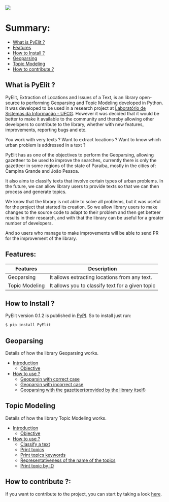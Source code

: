 ![](https://i.imgur.com/ccaix2x.png)

# Summary:

- [What is PyElit ?](#what-is-pyelit-)
- [Features](#features)
- [How to Install ?](#how-to-install-)
- [Geoparsing](#geoparsing)
- [Topic Modeling](#topic-modeling)
- [How to contribute ?](#contribuir)

## What is PyElit ?

PyElit, Extraction of Locations and Issues of a Text, is an library open-source to performing Geoparsing and Topic Modeling developed in Python. It was developed to be used in a research project at [Laboratório de Sistemas da Informação - UFCG](https://sites.google.com/view/lsi-ufcg). However it was decided that it would be better to make it available to the community and thereby allowing other developers to contribute to the library, whether with new features, improvements, reporting bugs and etc.

You work with very texts ? Want to extract locations ? Want to know which urban problem is addressed in a text ?

PyElit has as one of the objectives to perform the Geoparsing, allowing gazetteer to be used to improve the searches, currently there is only the gazetteer in some regions of the state of Paraíba, mostly in the cities of: Campina Grande and João Pessoa.

It also aims to classify texts that involve certain types of urban problems. In the future, we can allow library users to provide texts so that we can then process and generate topics.

We know that the library is not able to solve all problems, but it was useful for the project that started its creation. So we allow library users to make changes to the source code to adapt to their problem and then get betteer results in their research, and with that the library can be useful for a greater number of developers.

And so users who manage to make improvements will be able to send PR for the improvement of the library.

## Features:

| Features       | Description                                      |
| -------------- | ------------------------------------------------ |
| Geoparsing     | It allows extracting locations from any text.    |
| Topic Modeling | It allows you to classify text for a given topic |

## How to Install ?

PyElit version 0.1.2 is published in [PyPI](https://pypi.org/). So to install just run:

```sh
$ pip install PyElit
```

## Geoparsing

Details of how the library Geoparsing works.

- [Introduction](geoparsing/introdution.md)
  - [Objective](geoparsing/introdution.md#objetivo)
- [How to use ?](geoparsing/introdution.md#como-usar-)
  - [Geoparsin with correct case](geoparsing/introdution.md#geoparsing-com-case-correto-sem-utilização-do-gazetteer)
  - [Geoparsin with incorrect case](geoparsing/introdution.md#geoparsing-com-case-incorreto-sem-utilização-do-gazetteer)
  - [Geoparsing with the gazetteer(provided by the library itself)](geoparsing/introdution.md#geoparsing-com-gazetteer)

## Topic Modeling

Details of how the library Topic Modeling works.

- [Introduction](topic_modeling/introdution.md#introdução)
  - [Objective](topic_modeling/introdution.md#objetivo)
- [How to use ?](topic_modeling/introdution.md#como-usar-)
  - [Classify a text](topic_modeling/introdution.md#topicmodeling-classificar-um-texto)
  - [Print topics](topic_modeling/introdution.md#topicmodeling-imprimir-tópicos)
  - [Print topics keywords](topic_modeling/introdution.md#topicmodeling-imprimir-palavras-chaves-e-seus-pesos-em-cada-tópico)
  - [Representativeness of the name of the topics](topic_modeling/introdution.md#topicmodeling-mudar-representatividade-do-nomes-dos-tópicos)
  - [Print topic by ID](topic_modeling/introdution.md#topicmodeling-imprimir-um-tópico-por-meio-do-id-dele)

## How to contribute ?:

If you want to contribute to the project, you can start by taking a look [here](CONTRIBUTING-pt_br.md).
